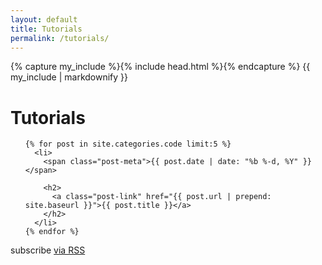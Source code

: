 ```yaml
---
layout: default
title: Tutorials
permalink: /tutorials/
---
```


{% capture my_include %}{% include head.html %}{% endcapture %}
{{ my_include | markdownify }}

<div class="home">

  <h1 class="page-heading">Tutorials</h1>

  <ul class="post-list">

    {% for post in site.categories.code limit:5 %}
      <li>
        <span class="post-meta">{{ post.date | date: "%b %-d, %Y" }}</span>

        <h2>
          <a class="post-link" href="{{ post.url | prepend: site.baseurl }}">{{ post.title }}</a>
        </h2>
      </li>
    {% endfor %}
  </ul>

  <p class="rss-subscribe">subscribe <a href="{{ "/feed.xml" | prepend: site.baseurl }}">via RSS</a></p>

</div>